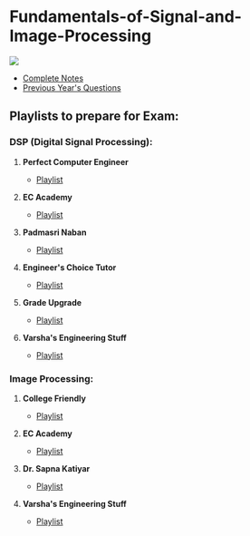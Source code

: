 # Fundamentals-of-Signal-and-Image-Processing

<img src="https://raw.githubusercontent.com/Dare-marvel/Fundamentals-of-Signal-and-Image-Processing--FOSIP--/main/assets/fosip_banner.png" />

- [Complete Notes](https://docs.google.com/document/d/13nckd5i--Z86-NohNSOlKsRgxBuXCmYU8SJWAnLo-D8/edit)
- [Previous Year's Questions](https://docs.google.com/document/d/10Vm5cLLBuEzA6fWr1SUN7v_ERXzuv2WLYYxGN3Da1sM/edit)

## Playlists to prepare for Exam:
### DSP (Digital Signal Processing):

1. **Perfect Computer Engineer**
   - [Playlist](https://www.youtube.com/playlist?list=PLPIwNooIb9vjfb5tG52zBmSFTHXQR81zr)

2. **EC Academy**
   - [Playlist](https://www.youtube.com/watch?v=cIH5o7wYNzs&list=PLXOYj6DUOGrpVb7_cCB1pZuGH4BFlp61B&ab_channel=ECAcademy)

3. **Padmasri Naban**
   - [Playlist](https://www.youtube.com/playlist?list=PLMpCSwrw7iRG_78dNkxO76zezlEF81qIx)

4. **Engineer's Choice Tutor**
   - [Playlist](https://www.youtube.com/playlist?list=PLnPkMfyANm0yc6SZKH76QyucOZBPUUEYP)

5. **Grade Upgrade**
   - [Playlist](https://www.youtube.com/playlist?list=PLS025GDZpC8wOWOx7YkIVQFl9l3VLpH3g)

6. **Varsha's Engineering Stuff**
   - [Playlist](https://www.youtube.com/playlist?list=PLS5J_kYlArq4IyzaXT9Ko6bUvxfFfJkzT)

### Image Processing:

1. **College Friendly**
   - [Playlist](https://www.youtube.com/playlist?list=PLbwfaPBgAKFEPBg-OFzmjFWmRKKrYigLi)

2. **EC Academy**
   - [Playlist](https://www.youtube.com/playlist?list=PLXOYj6DUOGrrjyRKpD0U0bIKGOXCAOHkE)

3. **Dr. Sapna Katiyar**
   - [Playlist](https://www.youtube.com/playlist?list=PL3rE2jS8zxAykFjinlf6EsucLv5EA03_m)

4. **Varsha's Engineering Stuff**
   - [Playlist](https://www.youtube.com/playlist?list=PLS5J_kYlArq5oI4Dytcdhe0CsPuFyWzcH)

